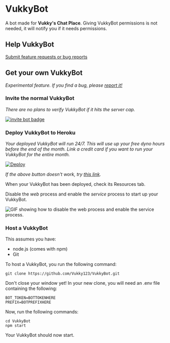 # VukkyBot
A bot made for **Vukky's Chat Place**.
Giving VukkyBot permissions is not needed, it will notify you if it needs permissions.

## Help VukkyBot
[Submit feature requests or bug reports](https://github.com/Vukky123/VukkyBot/issues/new/choose)

## Get your own VukkyBot
*Experimental feature. If you find a bug, please [report it!](https://github.com/Vukky123/VukkyBot/issues/new/choose)*

### Invite the normal VukkyBot
*There are no plans to verify VukkyBot if it hits the server cap.*

[![invite bot badge](https://img.shields.io/badge/Invite%20Bot-(may%20go%20offline)-yellow?style=social)](https://discord.com/api/oauth2/authorize?client_id=738380754249318531&permissions=0&scope=bot)

### Deploy VukkyBot to Heroku

*Your deployed VukkyBot will run 24/7. This will use up your free dyno hours before the end of the month. Link a credit card if you want to run your VukkyBot for the entire month.*

[![Deploy](https://www.herokucdn.com/deploy/button.svg)](https://heroku.com/deploy)

*If the above button doesn't work, try [this link](https://dashboard.heroku.com/new?button-url=https%3A%2F%2Fgithub.com%2FVukky123%2FVukkyBot&template=https%3A%2F%2Fgithub.com%2FVukky123%2FVukkyBot%2Fapp.json).*

When your VukkyBot has been deployed, check its Resources tab.

Disable the *web* process and enable the *service* process to start up your VukkyBot.

![GIF showing how to disable the web process and enable the service process.](https://i.imgur.com/Bh39dW4.gif)

### Host a VukkyBot

This assumes you have:
- node.js (comes with npm)
- Git

To host a VukkyBot, you run the following command:
```
git clone https://github.com/Vukky123/VukkyBot.git
```
Don't close your window yet!
In your new clone, you will need an .env file containing the following:
```
BOT_TOKEN=BOTTOKENHERE
PREFIX=BOTPREFIXHERE
```
Now, run the following commands:
```
cd VukkyBot
npm start
```
Your VukkyBot should now start.
